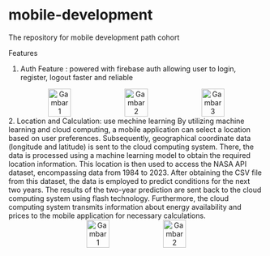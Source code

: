 # mobile-development

The repository for mobile development path cohort

Features
1. Auth Feature : powered with firebase auth allowing user to login, register, logout faster and reliable
<div align="center" style="display: flex; justify-content: center; align-items: center;">
  <img src="https://github.com/BagasJulion/mobile-development/assets/133879597/7749e3a9-04bf-4159-8931-de546db3e7e2" width="30%" alt="Gambar 1">
  <img src="https://github.com/BagasJulion/mobile-development/assets/133879597/41db89d7-d457-40aa-b5c3-ef882a823c44" width="30%" alt="Gambar 2">
  <img src="https://github.com/BagasJulion/mobile-development/assets/133879597/bd1d70c4-737d-465b-a980-030227c1747d" width="30%" alt="Gambar 3">
</div>
2. Location and Calculation: use mechine learning 
By utilizing machine learning and cloud computing, a mobile application can select a location based on user preferences. Subsequently, geographical coordinate data (longitude and latitude) is sent to the cloud computing system. There, the data is processed using a machine learning model to obtain the required location information. This location is then used to access the NASA API dataset, encompassing data from 1984 to 2023. After obtaining the CSV file from this dataset, the data is employed to predict conditions for the next two years.
The results of the two-year prediction are sent back to the cloud computing system using flash technology. Furthermore, the cloud computing system transmits information about energy availability and prices to the mobile application for necessary calculations.
<div align="center" style="display: flex; justify-content: center; align-items: center;">
  <img src="https://github.com/BagasJulion/mobile-development/assets/133879597/7eb8489a-a7b3-49de-9009-5a45b6566541" width="30%" alt="Gambar 1">
  <img src="https://github.com/BagasJulion/mobile-development/assets/133879597/8476b5a8-48fd-4280-aa55-3cc08bd3652d" width="30%" alt="Gambar 2">
</div>






